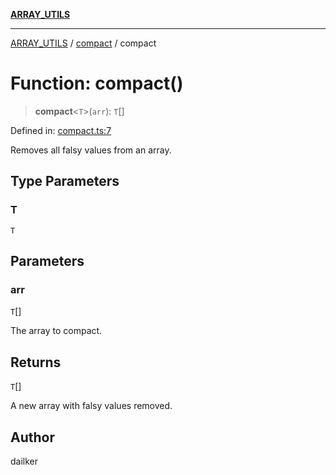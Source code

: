 [**ARRAY_UTILS**](../../README.md)

***

[ARRAY_UTILS](../../README.md) / [compact](../README.md) / compact

# Function: compact()

> **compact**\<`T`\>(`arr`): `T`[]

Defined in: [compact.ts:7](https://github.com/dailker/everyutil/blob/d9e75f2d42f154020cf237316fa0fc68ab45d114/src/array/compact.ts#L7)

Removes all falsy values from an array.

## Type Parameters

### T

`T`

## Parameters

### arr

`T`[]

The array to compact.

## Returns

`T`[]

A new array with falsy values removed.

## Author

dailker
